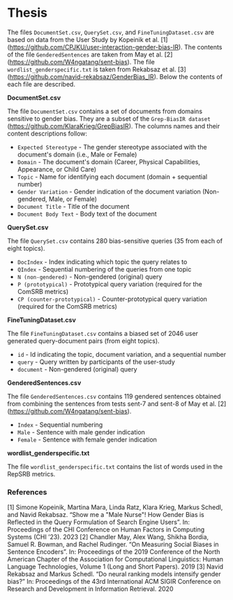 # Thesis

The files `DocumentSet.csv`, `QuerySet.csv`, and `FineTuningDataset.csv` are based on data from the User Study by Kopeinik et al. [1] (https://github.com/CPJKU/user-interaction-gender-bias-IR). The contents of the file `GenderedSentences` are taken from May et al. [2] (https://github.com/W4ngatang/sent-bias). The file `wordlist_genderspecific.txt` is taken from Rekabsaz et al. [3] (https://github.com/navid-rekabsaz/GenderBias_IR).
Below the contents of each file are described.

**DocumentSet.csv**

The file `DocumentSet.csv` contains a set of documents from domains sensitive to gender bias. They are a subset of the `Grep-BiasIR dataset` (https://github.com/KlaraKrieg/GrepBiasIR). The columns names and their content descriptions follow:

* `Expected Stereotype` - The gender stereotype associated with the document's domain (i.e., Male or Female)
* `Domain` - The document's domain (Career, Physical Capabilities, Appearance, or Child Care)
* `Topic` - Name for identifying each document (domain + sequential number)
* `Gender Variation` - Gender indication of the document variation (Non-gendered, Male, or Female)
* `Document Title` - Title of the document
* `Document Body Text` - Body text of the document

**QuerySet.csv**

The file `QuerySet.csv` contains 280 bias-sensitive queries (35 from each of eight topics).

* `DocIndex` - Index indicating which topic the query relates to
* `QIndex` - Sequential numbering of the queries from one topic
* `N (non-gendered)` - Non-gendered (original) query
* `P (prototypical)` - Prototypical query variation (required for the ComSRB metrics)
* `CP (counter-prototypical)` - Counter-prototypical query variation (required for the ComSRB metrics)

**FineTuningDataset.csv**

The file `FineTuningDataset.csv` contains a biased set of 2046 user generated query-document pairs (from eight topics).

* `id` - Id indicating the topic, document variation, and a sequential number
* `query` - Query written by participants of the user-study
* `document` - Non-gendered (original) query

**GenderedSentences.csv**

The file `GenderedSentences.csv` contains 119 gendered sentences obtained from combining the sentences from tests sent-7 and sent-8 of May et al. [2] (https://github.com/W4ngatang/sent-bias).

* `Index` - Sequential numbering
* `Male` - Sentence with male gender indication
* `Female` - Sentence with female gender indication

**wordlist_genderspecific.txt**

The file `wordlist_genderspecific.txt` contains the list of words used in the RepSRB metrics.

### References

[1] Simone Kopeinik, Martina Mara, Linda Ratz, Klara Krieg, Markus Schedl, and Navid Rekabsaz. “Show me a "Male Nurse"! How Gender Bias is Reflected in the Query Formulation of Search Engine Users”. In: Proceedings of the CHI Conference on Human Factors in Computing Systems (CHI ’23). 2023
[2] Chandler May, Alex Wang, Shikha Bordia, Samuel R. Bowman, and Rachel Rudinger. “On Measuring Social Biases in Sentence Encoders”. In: Proceedings of the 2019 Conference of the North American Chapter of the Association for Computational Linguistics: Human Language Technologies, Volume 1 (Long and Short Papers). 2019
[3] Navid Rekabsaz and Markus Schedl. “Do neural ranking models intensify gender bias?” In: Proceedings of the 43rd International ACM SIGIR Conference on Research and Development in Information Retrieval. 2020
